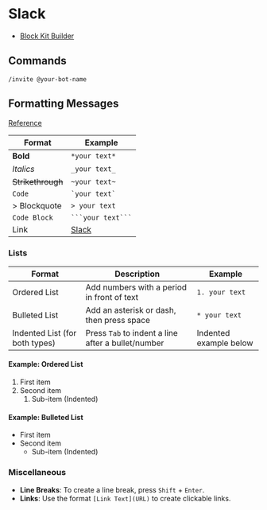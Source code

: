 # Slack

- [Block Kit Builder](https://app.slack.com/block-kit-builder/)

## Commands
```
/invite @your-bot-name
```

## Formatting Messages

[Reference](https://slack.com/help/articles/202288908-Format-your-messages)

| **Format**        | **Example**                |
| ----------------- | -------------------------- |
| **Bold**          | `*your text*`              |
| _Italics_         | `_your text_`              |
| ~~Strikethrough~~ | `~your text~`              |
| `Code`            | `` `your text` ``          |
| > Blockquote      | `> your text`              |
| `Code Block`      | ` ```your text``` `        |
| Link              | [Slack](https://slack.com) |

### Lists

| **Format**                     | **Description**                                    | **Example**            |
| ------------------------------ | -------------------------------------------------- | ---------------------- |
| Ordered List                   | Add numbers with a period in front of text         | `1. your text`         |
| Bulleted List                  | Add an asterisk or dash, then press space          | `* your text`          |
| Indented List (for both types) | Press `Tab` to indent a line after a bullet/number | Indented example below |

#### Example: Ordered List

1. First item
2. Second item
   1. Sub-item (Indented)

#### Example: Bulleted List

- First item
- Second item
  - Sub-item (Indented)

### Miscellaneous

- **Line Breaks**: To create a line break, press `Shift` + `Enter`.
- **Links**: Use the format `[Link Text](URL)` to create clickable links.
